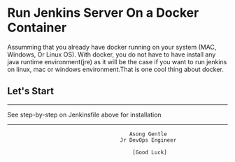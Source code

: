 # Run Jenkins Server On a Docker Container

Assumming that you already have docker running on your system (MAC, Windows, Or Linux OS).
With docker, you do not have to have install any java runtime environment(jre) as it will be 
the case if you want to run jenkins on linux, mac or windows environment.That is one cool thing about docker.

## Let's Start
---
See step-by-step on Jenkinsfile above for installation

---
                                           Asong Gentle
                                        Jr DevOps Engineer
                
                                            [Good Luck]
